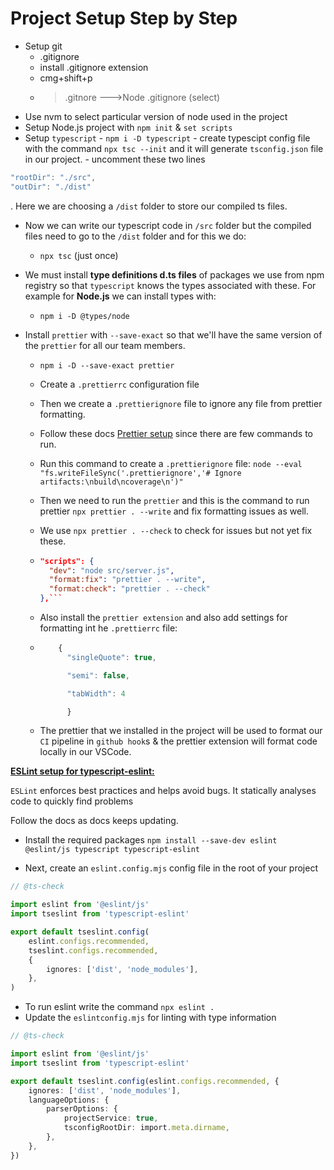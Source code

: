 # Project Setup Step by Step

- Setup git
    - .gitignore
    - install .gitignore extension
    - cmg+shift+p
    - > .gitnore --->Node .gitignore (select)
- Use nvm to select particular version of node used in the project
- Setup Node.js project with `npm init` & `set scripts`
- Setup `typescript` - `npm i -D typescript` - create typescipt config file with the command `npx tsc --init` and it will generate `tsconfig.json` file in our project. - uncomment these two lines

```js
"rootDir": "./src",
"outDir": "./dist"
```

. Here we are choosing a `/dist` folder to store our compiled ts files.

- Now we can write our typescript code in `/src` folder but the compiled files need to go to the `/dist` folder and for this we do:
    - `npx tsc` (just once)
- We must install **type definitions d.ts files** of packages we use from npm registry so that `typescript` knows the types associated with these. For example for **Node.js** we can install types with:
    - `npm i -D @types/node`

- Install `prettier` with `--save-exact` so that we'll have the same version of the `prettier` for all our team members.
    - `npm i -D --save-exact prettier`
    - Create a `.prettierrc` configuration file
    - Then we create a `.prettierignore` file to ignore any file from prettier formatting.
    - Follow these docs [Prettier setup](https://prettier.io/docs/install) since there are few commands to run.
    - Run this command to create a `.prettierignore` file: `node --eval "fs.writeFileSync('.prettierignore','# Ignore artifacts:\nbuild\ncoverage\n')"`
    - Then we need to run the `prettier` and this is the command to run prettier `npx prettier . --write` and fix formatting issues as well.
    - We use `npx prettier . --check` to check for issues but not yet fix these.
    - ````json
      "scripts": {
        "dev": "node src/server.js",
        "format:fix": "prettier . --write",
        "format:check": "prettier . --check"
      },```

      ````

    - Also install the `prettier extension` and also add settings for formatting int he `.prettierrc` file:
    - ```js
          {
            "singleQuote": true,

            "semi": false,

            "tabWidth": 4

            }
      ```

    - The prettier that we installed in the project will be used to format our `CI` pipeline in `github hook`s & the prettier extension will format code locally in our VSCode.

[**ESLint setup for typescript-eslint:** ](https://typescript-eslint.io/getting-started/#step-1-installation)

`ESLint` enforces best practices and helps avoid bugs. It statically analyses code to quickly find problems

Follow the docs as docs keeps updating.

- Install the required packages `npm install --save-dev eslint @eslint/js typescript typescript-eslint`

- Next, create an `eslint.config.mjs` config file in the root of your project

```ts
// @ts-check

import eslint from '@eslint/js'
import tseslint from 'typescript-eslint'

export default tseslint.config(
    eslint.configs.recommended,
    tseslint.configs.recommended,
    {
        ignores: ['dist', 'node_modules'],
    },
)
```

- To run eslint write the command `npx eslint .`
- Update the `eslintconfig.mjs` for linting with type information

```ts
// @ts-check

import eslint from '@eslint/js'
import tseslint from 'typescript-eslint'

export default tseslint.config(eslint.configs.recommended, {
    ignores: ['dist', 'node_modules'],
    languageOptions: {
        parserOptions: {
            projectService: true,
            tsconfigRootDir: import.meta.dirname,
        },
    },
})
```
